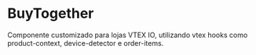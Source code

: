 # BuyTogether


Componente customizado para lojas VTEX IO, utilizando vtex hooks como product-context, device-detector e order-items.